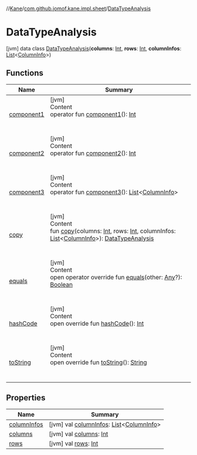 //[Kane](../../index.md)/[com.github.jomof.kane.impl.sheet](../index.md)/[DataTypeAnalysis](index.md)



# DataTypeAnalysis  
 [jvm] data class [DataTypeAnalysis](index.md)(**columns**: [Int](https://kotlinlang.org/api/latest/jvm/stdlib/kotlin/-int/index.html), **rows**: [Int](https://kotlinlang.org/api/latest/jvm/stdlib/kotlin/-int/index.html), **columnInfos**: [List](https://kotlinlang.org/api/latest/jvm/stdlib/kotlin.collections/-list/index.html)<[ColumnInfo](../-column-info/index.md)>)   


## Functions  
  
|  Name|  Summary| 
|---|---|
| <a name="com.github.jomof.kane.impl.sheet/DataTypeAnalysis/component1/#/PointingToDeclaration/"></a>[component1](component1.md)| <a name="com.github.jomof.kane.impl.sheet/DataTypeAnalysis/component1/#/PointingToDeclaration/"></a>[jvm]  <br>Content  <br>operator fun [component1](component1.md)(): [Int](https://kotlinlang.org/api/latest/jvm/stdlib/kotlin/-int/index.html)  <br><br><br>
| <a name="com.github.jomof.kane.impl.sheet/DataTypeAnalysis/component2/#/PointingToDeclaration/"></a>[component2](component2.md)| <a name="com.github.jomof.kane.impl.sheet/DataTypeAnalysis/component2/#/PointingToDeclaration/"></a>[jvm]  <br>Content  <br>operator fun [component2](component2.md)(): [Int](https://kotlinlang.org/api/latest/jvm/stdlib/kotlin/-int/index.html)  <br><br><br>
| <a name="com.github.jomof.kane.impl.sheet/DataTypeAnalysis/component3/#/PointingToDeclaration/"></a>[component3](component3.md)| <a name="com.github.jomof.kane.impl.sheet/DataTypeAnalysis/component3/#/PointingToDeclaration/"></a>[jvm]  <br>Content  <br>operator fun [component3](component3.md)(): [List](https://kotlinlang.org/api/latest/jvm/stdlib/kotlin.collections/-list/index.html)<[ColumnInfo](../-column-info/index.md)>  <br><br><br>
| <a name="com.github.jomof.kane.impl.sheet/DataTypeAnalysis/copy/#kotlin.Int#kotlin.Int#kotlin.collections.List[com.github.jomof.kane.impl.sheet.ColumnInfo]/PointingToDeclaration/"></a>[copy](copy.md)| <a name="com.github.jomof.kane.impl.sheet/DataTypeAnalysis/copy/#kotlin.Int#kotlin.Int#kotlin.collections.List[com.github.jomof.kane.impl.sheet.ColumnInfo]/PointingToDeclaration/"></a>[jvm]  <br>Content  <br>fun [copy](copy.md)(columns: [Int](https://kotlinlang.org/api/latest/jvm/stdlib/kotlin/-int/index.html), rows: [Int](https://kotlinlang.org/api/latest/jvm/stdlib/kotlin/-int/index.html), columnInfos: [List](https://kotlinlang.org/api/latest/jvm/stdlib/kotlin.collections/-list/index.html)<[ColumnInfo](../-column-info/index.md)>): [DataTypeAnalysis](index.md)  <br><br><br>
| <a name="kotlin/Any/equals/#kotlin.Any?/PointingToDeclaration/"></a>[equals](../../com.github.jomof.kane.impl.visitor/-difference-visitor/index.md#%5Bkotlin%2FAny%2Fequals%2F%23kotlin.Any%3F%2FPointingToDeclaration%2F%5D%2FFunctions%2F-1232148026)| <a name="kotlin/Any/equals/#kotlin.Any?/PointingToDeclaration/"></a>[jvm]  <br>Content  <br>open operator override fun [equals](../../com.github.jomof.kane.impl.visitor/-difference-visitor/index.md#%5Bkotlin%2FAny%2Fequals%2F%23kotlin.Any%3F%2FPointingToDeclaration%2F%5D%2FFunctions%2F-1232148026)(other: [Any](https://kotlinlang.org/api/latest/jvm/stdlib/kotlin/-any/index.html)?): [Boolean](https://kotlinlang.org/api/latest/jvm/stdlib/kotlin/-boolean/index.html)  <br><br><br>
| <a name="kotlin/Any/hashCode/#/PointingToDeclaration/"></a>[hashCode](../../com.github.jomof.kane.impl.visitor/-difference-visitor/index.md#%5Bkotlin%2FAny%2FhashCode%2F%23%2FPointingToDeclaration%2F%5D%2FFunctions%2F-1232148026)| <a name="kotlin/Any/hashCode/#/PointingToDeclaration/"></a>[jvm]  <br>Content  <br>open override fun [hashCode](../../com.github.jomof.kane.impl.visitor/-difference-visitor/index.md#%5Bkotlin%2FAny%2FhashCode%2F%23%2FPointingToDeclaration%2F%5D%2FFunctions%2F-1232148026)(): [Int](https://kotlinlang.org/api/latest/jvm/stdlib/kotlin/-int/index.html)  <br><br><br>
| <a name="com.github.jomof.kane.impl.sheet/DataTypeAnalysis/toString/#/PointingToDeclaration/"></a>[toString](to-string.md)| <a name="com.github.jomof.kane.impl.sheet/DataTypeAnalysis/toString/#/PointingToDeclaration/"></a>[jvm]  <br>Content  <br>open override fun [toString](to-string.md)(): [String](https://kotlinlang.org/api/latest/jvm/stdlib/kotlin/-string/index.html)  <br><br><br>


## Properties  
  
|  Name|  Summary| 
|---|---|
| <a name="com.github.jomof.kane.impl.sheet/DataTypeAnalysis/columnInfos/#/PointingToDeclaration/"></a>[columnInfos](column-infos.md)| <a name="com.github.jomof.kane.impl.sheet/DataTypeAnalysis/columnInfos/#/PointingToDeclaration/"></a> [jvm] val [columnInfos](column-infos.md): [List](https://kotlinlang.org/api/latest/jvm/stdlib/kotlin.collections/-list/index.html)<[ColumnInfo](../-column-info/index.md)>   <br>
| <a name="com.github.jomof.kane.impl.sheet/DataTypeAnalysis/columns/#/PointingToDeclaration/"></a>[columns](columns.md)| <a name="com.github.jomof.kane.impl.sheet/DataTypeAnalysis/columns/#/PointingToDeclaration/"></a> [jvm] val [columns](columns.md): [Int](https://kotlinlang.org/api/latest/jvm/stdlib/kotlin/-int/index.html)   <br>
| <a name="com.github.jomof.kane.impl.sheet/DataTypeAnalysis/rows/#/PointingToDeclaration/"></a>[rows](rows.md)| <a name="com.github.jomof.kane.impl.sheet/DataTypeAnalysis/rows/#/PointingToDeclaration/"></a> [jvm] val [rows](rows.md): [Int](https://kotlinlang.org/api/latest/jvm/stdlib/kotlin/-int/index.html)   <br>

